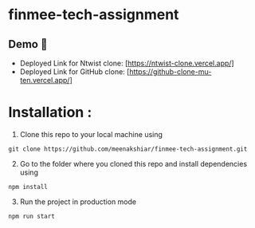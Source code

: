 # finmee-tech-assignment

## Demo :movie_camera:

- Deployed Link for Ntwist clone: [https://ntwist-clone.vercel.app/]
- Deployed Link for GitHub clone: [https://github-clone-mu-ten.vercel.app/]
  
# Installation :

1. Clone this repo to your local machine using

```
git clone https://github.com/meenakshiar/finmee-tech-assignment.git
```

2. Go to the folder where you cloned this repo and install dependencies using

```
npm install
```

3. Run the project in production mode

```
npm run start
```
